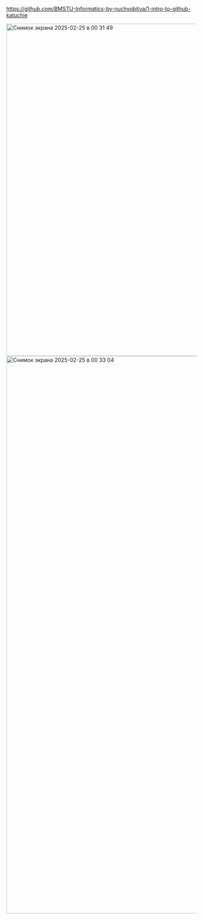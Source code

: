 https://github.com/BMSTU-Informatics-by-nuchyobitva/1-intro-to-github-katuchie

<img width="876" alt="Снимок экрана 2025-02-25 в 00 31 49" src="https://github.com/user-attachments/assets/b52b3616-c133-482c-af60-e5adfe49fb3e" />
<img width="1470" alt="Снимок экрана 2025-02-25 в 00 33 04" src="https://github.com/user-attachments/assets/f24d69e3-1ae2-485f-9e77-526ce95a1824" />
